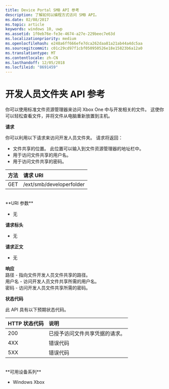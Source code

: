 ```yaml
---
title: Device Portal SMB API 参考
description: 了解如何以编程方式访问 SMB API。
ms.date: 02/08/2017
ms.topic: article
keywords: windows 10, uwp
ms.assetid: 1f0eb76e-fe3e-4674-a27e-229beec7e63d
ms.localizationpriority: medium
ms.openlocfilehash: e248a6ff666efe7dca262daa81a21ab44a4dc5aa
ms.sourcegitcommit: c01c29cd97f1cbf050950526e18e15823b6a12a0
ms.translationtype: MT
ms.contentlocale: zh-CN
ms.lasthandoff: 12/05/2018
ms.locfileid: "8691459"
---
```

# <a name="developer-folder-api-reference"></a>开发人员文件夹 API 参考   
你可以使用标准文件资源管理器来访问 Xbox One 中与开发相关的文件。 这使你可以轻松查看文件，并将文件从电脑重新放置到主机。

**请求**

你可以利用以下请求来访问开发人员文件夹。 请求将返回：    
* 文件共享的位置。 此位置可以输入到文件资源管理器的地址栏中。
* 用于访问文件共享的用户名。
* 用于访问文件共享的密码。

方法      | 请求 URI
:------     | :-----
GET | /ext/smb/developerfolder
<br />
**URI 参数**

- 无

**请求标头**

- 无

**请求正文**

- 无

**响应**   
路径 - 指向文件开发人员文件共享的路径。   
用户名 - 访问开发人员文件共享所需的用户名。   
密码 - 访问开发人员文件共享所需的密码。   

**状态代码**

此 API 具有以下预期状态代码。

HTTP 状态代码      | 说明
:------     | :-----
200 | 已授予访问文件共享凭据的请求。
4XX | 错误代码
5XX | 错误代码
<br />
**可用设备系列**

* Windows Xbox
